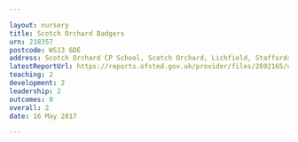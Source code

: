 ```yaml
---

layout: nursery
title: Scotch Orchard Badgers
urn: 218357
postcode: WS13 6DE
address: Scotch Orchard CP School, Scotch Orchard, Lichfield, Staffordshire, WS13 6DE
latestReportUrl: https://reports.ofsted.gov.uk/provider/files/2692165/urn/218357.pdf
teaching: 2
development: 2
leadership: 2
outcomes: 0
overall: 2
date: 16 May 2017

---
```

